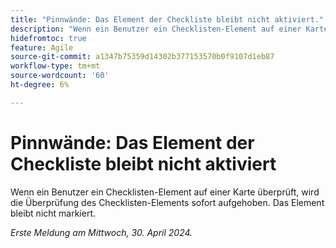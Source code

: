 ```yaml
---
title: "Pinnwände: Das Element der Checkliste bleibt nicht aktiviert."
description: "Wenn ein Benutzer ein Checklisten-Element auf einer Karte überprüft, wird das Checklisten-Element sofort deaktiviert. Das Element bleibt nicht markiert."
hidefromtoc: true
feature: Agile
source-git-commit: a1347b75359d14302b377153570b0f9107d1eb87
workflow-type: tm+mt
source-wordcount: '60'
ht-degree: 6%

---
```



# Pinnwände: Das Element der Checkliste bleibt nicht aktiviert

Wenn ein Benutzer ein Checklisten-Element auf einer Karte überprüft, wird die Überprüfung des Checklisten-Elements sofort aufgehoben. Das Element bleibt nicht markiert.

_Erste Meldung am Mittwoch, 30. April 2024._

